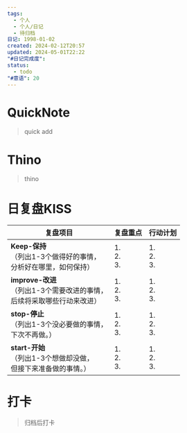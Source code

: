 ```yaml
---
tags:
  - 个人
  - 个人/日记
  - 待归档
日记: 1998-01-02
created: 2024-02-12T20:57
updated: 2024-05-01T22:22
"#日记完成度": 
status:
  - todo
"#意语": 20
---
```

# QuickNote
> quick add

# Thino
> thino

# 日复盘KISS
| **复盘项目**                                                 | **复盘重点**              | **行动计划**              |
| ---------------------------------------------------- | ----------------- | ----------------- |
| **Keep-保持**<br>（列出1-3个做得好的事情，<br>   分析好在哪里，如何保持）     | 1.  <br>2. <br>3. | 1.  <br>2. <br>3. |
| **improve-改进**<br>（列出1-3个需要改进的事情，<br>  后续将采取哪些行动来改进） | 1.  <br>2. <br>3. | 1.  <br>2. <br>3. |
| **stop-停止**<br>（列出1-3个没必要做的事情，<br>下次不再做。）            | 1.  <br>2. <br>3. | 1.  <br>2. <br>3. |
| **start-开始**<br>（列出1-3个想做却没做，<br>但接下来准备做的事情。）        | 1.  <br>2. <br>3. | 1.  <br>2. <br>3. |



# 打卡
> 归档后打卡


